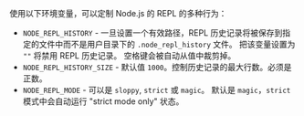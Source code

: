 
使用以下环境变量，可以定制 Node.js 的 REPL 的多种行为：

 - `NODE_REPL_HISTORY` - 一旦设置一个有效路径，REPL 历史记录将被保存到指定的文件中而不是用户目录下的 `.node_repl_history` 文件。
  把该变量设置为 `""` 将禁用 REPL 历史记录。
  空格键会被自动从值中裁剪掉。
 - `NODE_REPL_HISTORY_SIZE` - 默认值 `1000`。控制历史记录的最大行数。必须是正数。
 - `NODE_REPL_MODE` - 可以是 `sloppy`, `strict` 或 `magic`。
  默认是 `magic`，`strict` 模式中会自动运行 "strict mode only" 状态。

